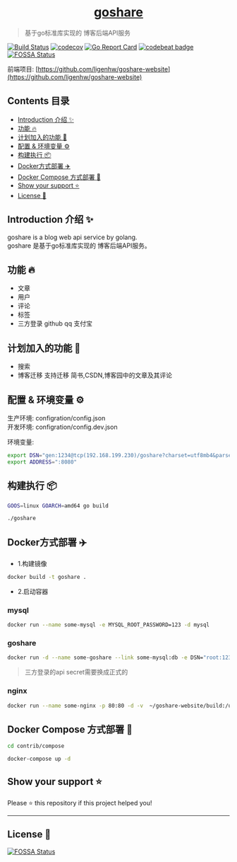 <h1 align="center"><a href="https://www.bestlang.cn" target="_blank">goshare</a></h1>

> 基于go标准库实现的 博客后端API服务

[![Build Status](https://travis-ci.org/ligenhw/goshare.svg?branch=master)](https://travis-ci.org/ligenhw/goshare)
[![codecov](https://codecov.io/gh/ligenhw/goshare/branch/master/graph/badge.svg)](https://codecov.io/gh/ligenhw/goshare)
[![Go Report Card](https://goreportcard.com/badge/github.com/ligenhw/goshare)](https://goreportcard.com/report/github.com/ligenhw/goshare)
[![codebeat badge](https://codebeat.co/badges/ea8dd5a0-964f-4f34-8cae-c870629da46d)](https://codebeat.co/projects/github-com-ligenhw-goshare-master)
[![FOSSA Status](https://app.fossa.io/api/projects/git%2Bgithub.com%2Fligenhw%2Fgoshare.svg?type=shield)](https://app.fossa.io/projects/git%2Bgithub.com%2Fligenhw%2Fgoshare?ref=badge_shield)

前端项目: [https://github.com/ligenhw/goshare-website](https://github.com/ligenhw/goshare-website)


## Contents 目录

- [Introduction 介绍 ✨](#introduction-介绍-)
- [功能 🔥](#功能-)
- [计划加入的功能 🎉](#计划加入的功能-)
- [配置 & 环境变量️️ ️⚙️](#配置---环境变量-)
- [构建执行 📦](#构建执行-)
- [Docker方式部署 ✈️](#Docker方式部署-)
- [Docker Compose 方式部署 🚀](#Docker-Compose-方式部署-)
- [Show your support ⭐️](#Show-your-support-)
- [License 📝](#License-)

## Introduction 介绍 ✨

goshare is a blog web api service by golang.  
goshare 是基于go标准库实现的 博客后端API服务。


## 功能 🔥

* 文章
* 用户
* 评论
* 标签
* 三方登录 github qq 支付宝

## 计划加入的功能 🎉

* 搜索
* 博客迁移
  支持迁移 简书,CSDN,博客园中的文章及其评论


## 配置 & 环境变量️️ ️⚙️

生产环境: configration/config.json  
开发环境: configration/config.dev.json 

环境变量:

```bash
export DSN="gen:1234@tcp(192.168.199.230)/goshare?charset=utf8mb4&parseTime=true"
export ADDRESS=":8080"
```

## 构建执行 📦

```bash
GOOS=linux GOARCH=amd64 go build

./goshare
```

## Docker方式部署 ✈️

* 1.构建镜像
```bash
docker build -t goshare .
```

* 2.启动容器

### mysql
```bash
docker run --name some-mysql -e MYSQL_ROOT_PASSWORD=123 -d mysql
```

### goshare
```bash
docker run -d --name some-goshare --link some-mysql:db -e DSN="root:123@tcp(db)/goshare?charset=utf8&parseTime=true" goshare
```

> 三方登录的api secret需要换成正式的

### nginx
```bash
docker run --name some-nginx -p 80:80 -d -v  ~/goshare-website/build:/usr/share/nginx/html nginx
```

## Docker Compose 方式部署 🚀

```bash
cd contrib/compose

docker-compose up -d
```

## Show your support ⭐️

Please ⭐️ this repository if this project helped you!

---

## License 📝
[![FOSSA Status](https://app.fossa.io/api/projects/git%2Bgithub.com%2Fligenhw%2Fgoshare.svg?type=large)](https://app.fossa.io/projects/git%2Bgithub.com%2Fligenhw%2Fgoshare?ref=badge_large)